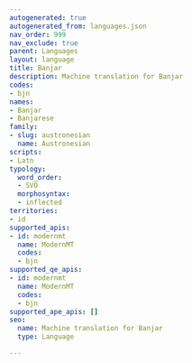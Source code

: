 ```yaml
---
autogenerated: true
autogenerated_from: languages.json
nav_order: 999
nav_exclude: true
parent: Languages
layout: language
title: Banjar
description: Machine translation for Banjar
codes:
- bjn
names:
- Banjar
- Banjarese
family:
- slug: austronesian
  name: Austronesian
scripts:
- Latn
typology:
  word_order:
  - SVO
  morphosyntax:
  - inflected
territories:
- id
supported_apis:
- id: modernmt
  name: ModernMT
  codes:
  - bjn
supported_qe_apis:
- id: modernmt
  name: ModernMT
  codes:
  - bjn
supported_ape_apis: []
seo:
  name: Machine translation for Banjar
  type: Language

---
```


